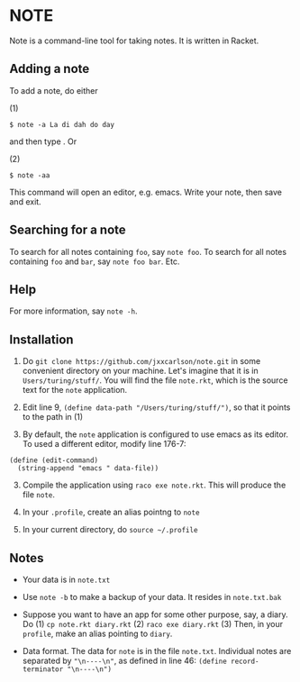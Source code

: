 # NOTE

Note is a command-line tool for taking notes.
It is written in Racket.

## Adding a note

To add a note, do either

(1)

```
$ note -a La di dah do day
```

and then type <RETURN>. Or

(2)

```
$ note -aa
```

This command will open an editor, e.g. emacs. Write
your note, then save and exit.

## Searching for a note

To search for all notes containing `foo`, say
`note foo`. To search for all notes containing
`foo` and `bar`, say `note foo bar`. Etc.

## Help

For more information, say `note -h`.

## Installation

1. Do `git clone https://github.com/jxxcarlson/note.git`
   in some convenient directory on your machine. Let's
   imagine that it is in `Users/turing/stuff/`. You will
   find the file `note.rkt`, which is the source text
   for the `note` application.

2. Edit line 9, `(define data-path "/Users/turing/stuff/")`,
   so that it points to the path in (1)

3. By default, the `note` application is configured
   to use emacs as its editor. To used a different
   editor, modify line 176-7:

```
(define (edit-command)
  (string-append "emacs " data-file))
```

3. Compile the application using `raco exe note.rkt`.
   This will produce the file `note`.

4. In your `.profile`, create an alias pointng to `note`

5. In your current directory, do `source ~/.profile`

## Notes

- Your data is in `note.txt`

- Use `note -b` to make a backup of your data. It
  resides in `note.txt.bak`

- Suppose you want to have an app for some other purpose,
  say, a diary. Do (1) `cp note.rkt diary.rkt`
  (2) `raco exe diary.rkt` (3) Then, in your `profile`,
  make an alias pointing to `diary`.

- Data format. The data for `note` is in the file `note.txt`.
  Individual notes are separated by `"\n----\n"`, as defined
  in line 46: `(define record-terminator "\n----\n")`
